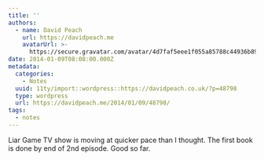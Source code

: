 ```yaml
---
title: ''
authors:
  - name: David Peach
    url: https://davidpeach.me
    avatarUrl: >-
      https://secure.gravatar.com/avatar/4d7faf5eee1f055a85788c44936b8995eaab6dfb004e7854ec747ccb272e91ee?s=96&d=mm&r=g
date: 2014-01-09T08:08:00.000Z
metadata:
  categories:
    - Notes
  uuid: 11ty/import::wordpress::https://davidpeach.co.uk/?p=48798
  type: wordpress
  url: https://davidpeach.me/2014/01/09/48798/
tags:
  - notes
---
```

Liar Game TV show is moving at quicker pace than I thought. The first book is done by end of 2nd episode. Good so far.